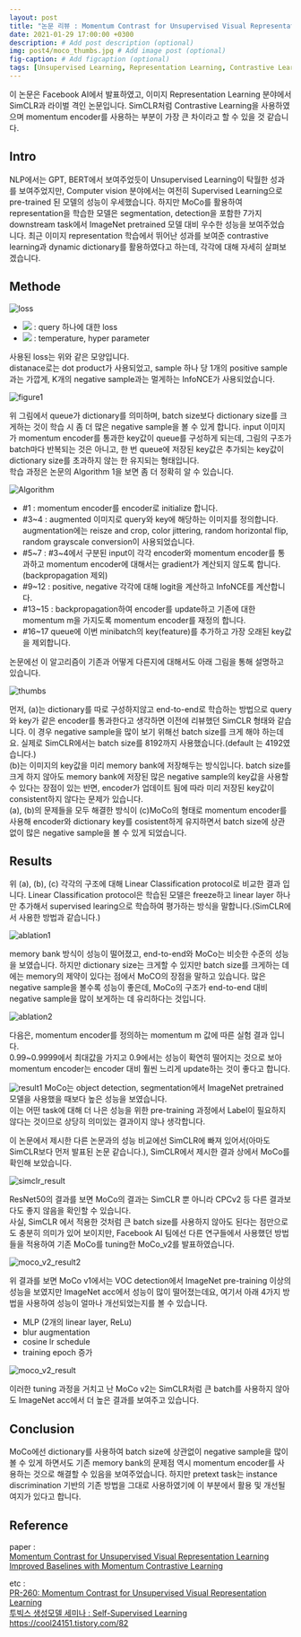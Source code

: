 ```yaml
---
layout: post
title: "논문 리뷰 : Momentum Contrast for Unsupervised Visual Representation Learning"
date: 2021-01-29 17:00:00 +0300
description: # Add post description (optional)
img: post4/moco_thumbs.jpg # Add image post (optional)
fig-caption: # Add figcaption (optional)
tags: [Unsupervised Learning, Representation Learning, Contrastive Learning, memory bank, momentum encoder]
---
```

이 논문은 Facebook AI에서 발표하였고, 이미지 Representation Learning 분야에서 SimCLR과 라이벌 격인 논문입니다. SimCLR처럼 Contrastive Learning을 사용하였으며 momentum encoder를 사용하는 부분이 가장 큰 차이라고 할 수 있을 것 같습니다.

## Intro
NLP에서는 GPT, BERT에서 보여주었듯이 Unsupervised Learning이 탁월한 성과를 보여주었지만, Computer vision 분야에서는 여전히 Supervised Learning으로 pre-trained 된 모델의 성능이 우세했습니다. 하지만 MoCo를 활용하여 representation을 학습한 모델은 segmentation, detection을 포함한 7가지 downstream task에서 ImageNet pretrained 모델 대비 우수한 성능을 보여주었습니다. 최근 이미지 representation 학습에서 뛰어난 성과를 보여준 contrastive learning과 dynamic dictionary를 활용하였다고 하는데, 각각에 대해 자세히 살펴보겠습니다.

## Methode
![loss]({{site.baseurl}}/assets/img/post4/loss_function.jpg)
* <img src="https://latex.codecogs.com/svg.latex?\; L_{q}"/> : query 하나에 대한 loss
* <img src="https://latex.codecogs.com/svg.latex?\; \tau"/> : temperature, hyper parameter  

사용된 loss는 위와 같은 모양입니다.  
distanace로는 dot product가 사용되었고, sample 하나 당 1개의 positive sample과는 가깝게, K개의 negative sample과는 멀게하는 InfoNCE가 사용되었습니다.

![figure1]({{site.baseurl}}/assets/img/post4/figure1.jpg)

위 그림에서 queue가 dictionary를 의미하며, batch size보다 dictionary size를 크게하는 것이 학습 시 좀 더 많은 negative sample을 볼 수 있게 합니다. input 이미지가 momentum encoder를 통과한 key값이 queue를 구성하게 되는데, 그림의 구조가 batch마다 반복되는 것은 아니고, 한 번 queue에 저장된 key값은 추가되는 key값이 dictionary size를 초과하지 않는 한 유지되는 형태입니다.  
학습 과정은 논문의 Algorithm 1을 보면 좀 더 정확히 알 수 있습니다.

![Algorithm]({{site.baseurl}}/assets/img/post4/Algorithm.jpg)

* #1 : momentum encoder를 encoder로 initialize 합니다.
* #3~4 : augmented 이미지로 query와 key에 해당하는 이미지를 정의합니다. augmentation에는 reisze and crop, color jittering, random horizontal flip, random grayscale conversion이 사용되었습니다.
* #5~7 : #3~4에서 구분된 input이 각각 encoder와 momentum encoder를 통과하고 momentum encoder에 대해서는 gradient가 계산되지 않도록 합니다.(backpropagation 제외)
* #9~12 : positive, negative 각각에 대해 logit을 계산하고 InfoNCE를 계산합니다.
* #13~15 : backpropagation하여 encoder를 update하고 기존에 대한 momentum m을 가지도록 momentum encoder를 재정의 합니다.
* #16~17 queue에 이번 minibatch의 key(feature)를 추가하고 가장 오래된 key값을 제외합니다.

논문에선 이 알고리즘이 기존과 어떻게 다른지에 대해서도 아래 그림을 통해 설명하고 있습니다.

![thumbs]({{site.baseurl}}/assets/img/post4/moco_thumbs.jpg)

먼저, (a)는 dictionary를 따로 구성하지않고 end-to-end로 학습하는 방법으로 query와 key가 같은 encoder를 통과한다고 생각하면 이전에 리뷰했던 SimCLR 형태와 같습니다. 이 경우 negative sample을 많이 보기 위해선 batch size를 크게 해야 하는데요. 실제로 SimCLR에서는 batch size를 8192까지 사용했습니다.(default 는 4192였습니다.)  
(b)는 이미지의 key값을 미리 memory bank에 저장해두는 방식입니다. batch size를 크게 하지 않아도 memory bank에 저장된 많은 negative sample의 key값을 사용할 수 있다는 장점이 있는 반면, encoder가 업데이트 됨에 따라 미리 저장된 key값이 consistent하지 않다는 문제가 있습니다.  
(a), (b)의 문제들을 모두 해결한 방식이 (c)MoCo의 형태로 momentum encoder를 사용해 encoder와 dictionary key를 cosistent하게 유지하면서 batch size에 상관없이 많은 negative sample을 볼 수 있게 되었습니다.

## Results
위 (a), (b), (c) 각각의 구조에 대해 Linear Classification protocol로 비교한 결과 입니다. Linear Classification protocol은 학습된 모델은 freeze하고 linear layer 하나만 추가해서 supervised learing으로 학습하여 평가하는 방식을 말합니다.(SimCLR에서 사용한 방법과 같습니다.)

![ablation1]({{site.baseurl}}/assets/img/post4/ablation1.jpg)

memory bank 방식이 성능이 떨어졌고, end-to-end와 MoCo는 비슷한 수준의 성능을 보였습니다. 하지만 dictionary size는 크게할 수 있지만 batch size를 크게하는 데에는 memory의 제약이 있다는 점에서 MoCO의 장점을 말하고 있습니다. 많은 negative sample을 볼수록 성능이 좋은데, MoCo의 구조가 end-to-end 대비 negative sample을 많이 보게하는 데 유리하다는 것입니다.

![ablation2]({{site.baseurl}}/assets/img/post4/ablation2.jpg)

다음은, momentum encoder를 정의하는 momentum m 값에 따른 실험 결과 입니다.  
0.99~0.9999에서 최대값을 가지고 0.9에서는 성능이 확연히 떨어지는 것으로 보아 momentum encoder는 encoder 대비 훨씬 느리게 update하는 것이 좋다고 합니다.

![result1]({{site.baseurl}}/assets/img/post4/result1.jpg)
MoCo는 object detection, segmentation에서 ImageNet pretrained 모델을 사용했을 때보다 높은 성능을 보였습니다.   
이는 어떤 task에 대해 더 나은 성능을 위한 pre-training 과정에서 Label이 필요하지 않다는 것이므로 상당히 의미있는 결과이지 않나 생각합니다.

이 논문에서 제시한 다른 논문과의 성능 비교에선 SimCLR에 빠져 있어서(아마도 SimCLR보다 먼저 발표된 논문 같습니다.), SimCLR에서 제시한 결과 상에서 MoCo를 확인해 보았습니다.

![simclr_result]({{site.baseurl}}/assets/img/post4/simclr_result.jpg)

ResNet50의 결과를 보면 MoCo의 결과는 SimCLR 뿐 아니라 CPCv2 등 다른 결과보다도 좋지 않음을 확인할 수 있습니다.   
사실, SimCLR 에서 적용한 것처럼 큰 batch size를 사용하지 않아도 된다는 점만으로도 충분히 의미가 있어 보이지만, Facebook AI 팀에선 다른 연구들에서 사용했던 방법들을 적용하여 기존 MoCo를 tuning한 MoCo_v2를 발표하였습니다. 

![moco_v2_result2]({{site.baseurl}}/assets/img/post4/moco_v2_result2.jpg)

위 결과를 보면 MoCo v1에서는 VOC detection에서 ImageNet pre-training 이상의 성능을 보였지만 ImageNet acc에서 성능이 많이 떨어졌는데요, 여기서 아래 4가지 방법을 사용하여 성능이 얼마나 개선되었는지를 볼 수 있습니다.  
* MLP (2개의 linear layer, ReLu)
* blur augmentation
* cosine lr schedule
* training epoch 증가

![moco_v2_result]({{site.baseurl}}/assets/img/post4/moco_v2_result.jpg)

이러한 tuning 과정을 거치고 난 MoCo v2는 SimCLR처럼 큰 batch를 사용하지 않아도 ImageNet acc에서 더 높은 결과를 보여주고 있습니다.

## Conclusion
MoCo에선 dictionary를 사용하여 batch size에 상관없이 negative sample을 많이 볼 수 있게 하면서도 기존 memory bank의 문제점 역시 momentum encoder를 사용하는 것으로 해결할 수 있음을 보여주었습니다. 하지만 pretext task는 instance discrimination 기반의 기존 방법을 그대로 사용하였기에 이 부분에서 활용 및 개선될 여지가 있다고 합니다.


## Reference 
paper :  
<a href="https://arxiv.org/abs/1911.05722​">Momentum Contrast for Unsupervised Visual Representation Learning</a>  
<a href="https://arxiv.org/abs/2003.04297​​">Improved Baselines with Momentum Contrastive Learning</a>  

etc :   
<a href="https://www.youtube.com/watch?v=2Undxq7jlsA&t=383s">PR-260: Momentum Contrast for Unsupervised Visual Representation Learning</a>  
<a href="https://velog.io/@tobigs-gm1/Self-Supervised-Learning">투빅스 생성모델 세미나 : Self-Supervised Learning</a>  
<a href="https://cool24151.tistory.com/82">https://cool24151.tistory.com/82</a> 
  
  







